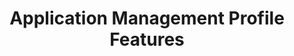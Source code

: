 ---
title: Application Management Profile Features
layout: list-content.html
contentlist:
  - heading: Application Management
    description: Lorem ipsum dolor sit amet, consectetur adipisicing elit, sed do eiusmod tempor incididunt ut labore et dolore magna aliqua. Ut enim ad minim veniam
    visible: false
    items: 
      - title: App Manager
        url: /mx/4-4/app-management/appmgr
        description: The AppMgr allows you manage the set of user applications that are nstalled on the device.
      - title: Browser Manager
        url: /mx/4-4/app-management/browsermgr
        description: The Browser Manager allows you to configure browser settings like the default home page.
      - title: Intent Manager
        url: /mx/4-4/app-management/intentmgr
        description: The Intent Manager allows you to communicate to other applications using Android intents.
      - title: License Manager
        url: /mx/4-4/app-management/licensemgr
        description: The LicenseMgr allows you to manage the set of Software Licenses that are present on a device.

---